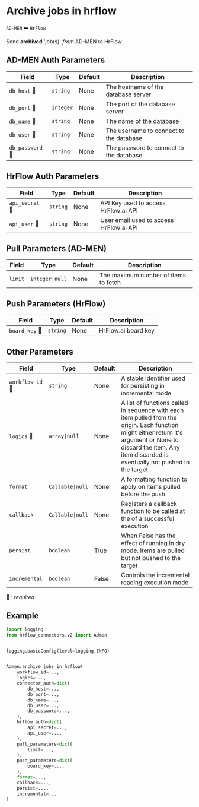 # Archive jobs in hrflow
`AD-MEN` :arrow_right: `HrFlow`

Send **archived** 'job(s)' _from_ AD-MEN _to_ HrFlow



## AD-MEN Auth Parameters

| Field | Type | Default | Description |
| ----- | ---- | ------- | ----------- |
| `db_host` :red_circle: | `string` | None | The hostname of the database server |
| `db_port` :red_circle: | `integer` | None | The port of the database server |
| `db_name` :red_circle: | `string` | None | The name of the database |
| `db_user` :red_circle: | `string` | None | The username to connect to the database |
| `db_password` :red_circle: | `string` | None | The password to connect to the database |

## HrFlow Auth Parameters

| Field | Type | Default | Description |
| ----- | ---- | ------- | ----------- |
| `api_secret` :red_circle: | `string` | None | API Key used to access HrFlow.ai API |
| `api_user` :red_circle: | `string` | None | User email used to access HrFlow.ai API |

## Pull Parameters (AD-MEN)

| Field | Type | Default | Description |
| ----- | ---- | ------- | ----------- |
| `limit`  | `integer\|null` | None | The maximum number of items to fetch |

## Push Parameters (HrFlow)

| Field | Type | Default | Description |
| ----- | ---- | ------- | ----------- |
| `board_key` :red_circle: | `string` | None | HrFlow.ai board key |

## Other Parameters

| Field | Type | Default | Description |
| ----- | ---- | ------- | ----------- |
| `workflow_id` :red_circle: | `string` | None | A stable identifier used for persisting in incremental mode |
| `logics` :red_circle: | `array\|null` | None | A list of functions called in sequence with each item pulled from the origin. Each function might either return it's argument or None to discard the item. Any item discarded is eventually not pushed to the target |
| `format`  | `Callable\|null` | None | A formatting function to apply on items pulled before the push |
| `callback`  | `Callable\|null` | None | Registers a callback function to be called at the of a successful execution |
| `persist`  | `boolean` | True | When False has the effect of running in dry mode. Items are pulled but not pushed to the target |
| `incremental`  | `boolean` | False | Controls the incremental reading execution mode |

:red_circle: : *required*

## Example

```python
import logging
from hrflow_connectors.v2 import Admen


logging.basicConfig(level=logging.INFO)


Admen.archive_jobs_in_hrflow(
    workflow_id=...,
    logics=...,
    connector_auth=dict(
        db_host=...,
        db_port=...,
        db_name=...,
        db_user=...,
        db_password=...,
    ),
    hrflow_auth=dict(
        api_secret=...,
        api_user=...,
    ),
    pull_parameters=dict(
        limit=...,
    ),
    push_parameters=dict(
        board_key=...,
    ),
    format=...,
    callback=...,
    persist=...,
    incremental=...
)
```